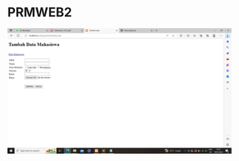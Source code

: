 # PRMWEB2
![alt text](https://github.com/Sutiaayu30/PRMWEB2/blob/main/2023-07-19%20(4).png?raw=true)
